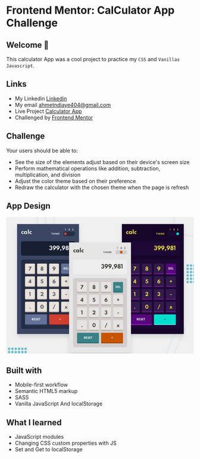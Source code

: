 # Frontend Mentor: CalCulator App Challenge
 
## Welcome 🍃

This calculator App was a cool project to practice my `CSS` and `Vanillas Javascript`.

## Links
- My Linkedin [Linkedin](https://www.linkedin.com/in/mouhametndiaye/)
- My email ahmetndiaye404@gmail.com
- Live Project [Calculator App](https://mouhametnd-calculator.netlify.app/)
- Challenged by [Frontend Mentor](https://www.frontendmentor.io/home)

## Challenge  

Your users should be able to:

- See the size of the elements adjust based on their device's screen size
- Perform mathematical operations like addition, subtraction, multiplication, and division
- Adjust the color theme based on their preference
- Redraw the calculator with the chosen theme when the page is refresh

## App Design
![Design preview for the Calculator app coding challenge](./design/design.png)


## Built with

- Mobile-first workflow
- Semantic HTML5 markup
- SASS
- Vanilla JavaScript And localStorage

## What I learned
- JavaScript modules
- Changing CSS custom properties with JS
- Set and Get to localStorage

